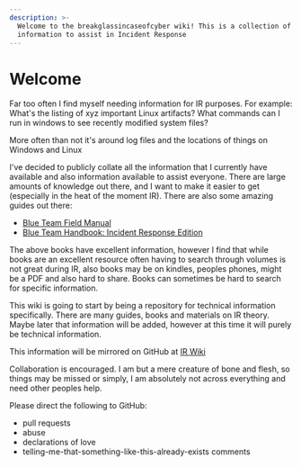 ```yaml
---
description: >-
  Welcome to the breakglassincaseofcyber wiki! This is a collection of technical
  information to assist in Incident Response
---
```


# Welcome

Far too often I find myself needing information for IR purposes. For example: What's the listing of xyz important Linux artifacts? What commands can I run in windows to see recently modified system files?

More often than not it's around log files and the locations of things on Windows and Linux

I've decided to publicly collate all the information that I currently have available and also information available to assist everyone. There are large amounts of knowledge out there, and I want to make it easier to get \(especially in the heat of the moment IR\). There are also some amazing guides out there:

* [Blue Team Field Manual](https://www.amazon.com/Blue-Team-Handbook-condensed-Responder/dp/1500734756)
* [Blue Team Handbook: Incident Response Edition](https://www.amazon.com/Blue-Team-Field-Manual-White/dp/154101636X)

The above books have excellent information, however I find that while books are an excellent resource often having to search through volumes is not great during IR, also books may be on kindles, peoples phones, might be a PDF and also hard to share. Books can sometimes be hard to search for specific information.

This wiki is going to start by being a repository for technical information specifically. There are many guides, books and materials on IR theory. Maybe later that information will be added, however at this time it will purely be technical information.

This information will be mirrored on GitHub at [IR Wiki](https://github.com/breakglassincaseofcyber/Incident-Response-Wiki)

Collaboration is encouraged. I am but a mere creature of bone and flesh, so things may be missed or simply, I am absolutely not across everything and need other peoples help.

Please direct the following to GitHub:

* pull requests
* abuse
* declarations of love
* telling-me-that-something-like-this-already-exists comments

